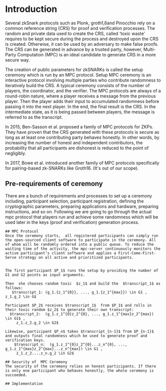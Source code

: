 
# Introduction
 Several zkSnark protocols such as Plonk, groth1,6and Pinocchio rely on a common reference string (CRS) for proof and verification processes. The random and private data used to create the CRS, called ‘toxic waste’ requires to be kept secure during the process and destroyed upon the CRS is created. Otherwise, it can be used by an adversary to make false proofs. The CRS can be generated in advance by a trusted party, however, Multi-Party Computation (MPC) is an ideal candidate to generate CRS in a more secure way. 
 
The creation of public parameters for zkSNARKs is called the setup ceremony which is run by an MPC protocol. 
Setup MPC ceremony is an interactive protocol involving multiple parties who contribute randomness to iteratively build the CRS. A typical ceremony consists of the number of players, the coordinator, and the verifier. The MPC protocols are always of a round-robin nature, where a player receives a  message from the previous player. Then the player adds their input to accumulated randomness before passing it into the next player. In the end, the final result is the CRS. In the intermediate state, as it is being passed between players, the message is referred to as the transcript.

In 2015, Ben-Sasson et al. proposed a family of MPC protocols for ZKPs. They have proven that the CRS generated with these protocols is secure as long as at least one contributing party behaves honestly. 
In other words, by increasing the number of honest and independent contributors, the probability that all participants are dishonest is reduced to the point of negligibly.

In 2017, Bowe et al. introduced another family of MPC protocols specifically for pairing-based zk-SNARKs like Groth16. (It's out of our scope).


## Pre-requirements of ceremony
There are a bunch of requirements and processes to set up a ceremony including, participant selection, participant registration, defining the cryptographic parameters, preparing applications and hardware, preparing instructions, and so on. Following we are going to go through the actual mpc protocol that players run and achieve some randomness which will be used later in the keys (proof and verification) generation process.
```
## MPC Protocol
Once the ceremony starts,  all registered participants can simply run the open-sourced client software to participate in the ceremony. All of whom will be randomly ordered into a public queue. To reduce the waiting time of the activity, the mpc-server continuously monitors the active participant’s client software and applies a First-Come-First-Serve strategy on all active and prioritized participants.


The first participant $P_1$ runs the setup by providing the number of G1 and G2 points as input arguments.

Then  she chooses random toxic  $z_1$ and build the  $transcript_1$ as follows: 
   $transcript_1: (g_1.{z_1^{0}}, ..., g_1.{z_1^{max}}) \in G1 , z_1.g_2 \in G$
   
Participant $P_2$ receives $transcript_1$  from $P_1$ and rolls in their toxic random $z_2$ to generate their own transcript:
  $transcript_2:  (g_1.z_1^{0}z_2^{0}, ..., g_1.z_1^{max}z_2^{max}) \in G1$ , 
     z_1.z_2.g_2 \in G2$

Likewise, participant $P_n$ takes $transcript_{n-1}$ from $P_{n-1}$ and outputs final randomness which be used to generate proof and verification keys. 
    $transcript_n:  (g_1.z_1^{0}z_2^{0}...z_n^{0}, ..., g_1.z_1^{max}z_2^{max}...z_n^{max}) \in G1 , 
     z_1.z_2....z_n.g_2 \in G2$

## Security of  MPC Ceremony
The security of the ceremony relies on honest participants. If there is only one participant who behaves honestly, the whole ceremony is succeeded.

## Implementation

 

